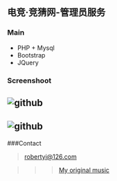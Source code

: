 电竞·竞猜网-管理员服务
---------------------------------------

### Main

<ul>
<li>PHP + Mysql</li>
<li>Bootstrap</li>
<li>JQuery</li>
</ul>

### Screenshoot

![github](https://raw.githubusercontent.com/Pyroblast/jc_admin/master/preview_1.png)
----------
![github](https://raw.githubusercontent.com/Pyroblast/jc_admin/master/preview_2.png)
----------

###Contact

>robertyi@126.com

> >

> > >[My original music](http://site.douban.com/robertyi/)